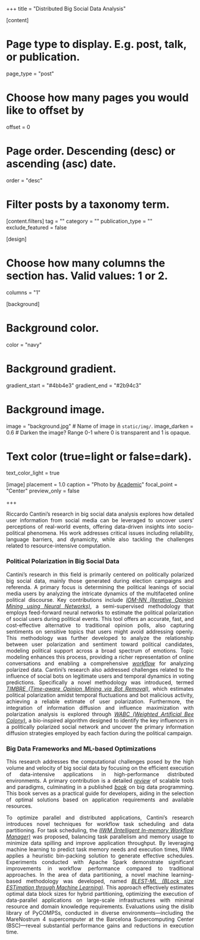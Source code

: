 +++
title = "Distributed Big Social Data Analysis"

[content]
  # Page type to display. E.g. post, talk, or publication.
  page_type = "post"
  # Choose how many pages you would like to offset by
  offset = 0

  # Page order. Descending (desc) or ascending (asc) date.
  order = "desc"

  # Filter posts by a taxonomy term.
  [content.filters]
    tag = ""
    category = ""
    publication_type = ""
    exclude_featured = false

[design]
  # Choose how many columns the section has. Valid values: 1 or 2.
  columns = "1"


[background]
  # Background color.
  color = "navy"
  
  # Background gradient.
  gradient_start = "#4bb4e3"
  gradient_end = "#2b94c3"
  
  # Background image.
  image = "background.jpg"  # Name of image in `static/img/`.
  image_darken = 0.6  # Darken the image? Range 0-1 where 0 is transparent and 1 is opaque.

  # Text color (true=light or false=dark).
  text_color_light = true

[image]
placement = 1.0
caption = "Photo by [Academic](https://sourcethemes.com/academic/)"
focal_point = "Center"
preview_only = false

+++
<div style="text-align: justify">
Riccardo Cantini’s research in big social data analysis explores how detailed user information from social media can be leveraged to uncover users’ perceptions of real-world events, offering data-driven insights into socio-political phenomena. His work addresses critical issues including reliability, language barriers, and dynamicity, while also tackling the challenges related to resource-intensive computation.

<h3>Political Polarization in Big Social Data</h3>
Cantini’s research in this field is primarily centered on politically polarized big social data, mainly those generated during election campaigns and referenda. A primary focus is determining the political leanings of social media users by analyzing the intricate dynamics of the multifaceted online political discourse. Key contributions include <i><a href="/publication/iom-2020/">IOM-NN (Iterative Opinion Mining using Neural Networks)</a></i>, a semi-supervised methodology that employs feed-forward neural networks to estimate the political polarization of social users during political events. This tool offers an accurate, fast, and cost-effective alternative to traditional opinion polls, also capturing sentiments on sensitive topics that users might avoid addressing openly. This methodology was further developed to analyze the relationship between user polarization and sentiment toward political candidates, modeling political support across a broad spectrum of emotions. Topic modeling enhances this process, providing a richer representation of online conversations and enabling a comprehensive <i><a href="/publication/snam-usa_2022/">workflow</a></i> for analyzing polarized data. Cantini’s research also addressed challenges related to the influence of social bots on legitimate users and temporal dynamics in voting predictions. Specifically a novel methodology was introduced, termed <i><a href="/publication/bdcc-2022/">TIMBRE (Time-aware Opinion Mining via Bot Removal)</a></i>, which estimates political polarization amidst temporal fluctuations and bot malicious activity, achieving a reliable estimate of user polarization. Furthermore, the integration of information diffusion and influence maximization with polarization analysis is explored through <i><a href="/publication/osnem-2021/">WABC (Weighted Artificial Bee Colony)</a></i>, a bio-inspired algorithm designed to identify the key influencers in a politically polarized social network and uncover the primary information diffusion strategies employed by each faction during the political campaign.

<h3>Big Data Frameworks and ML-based Optimizations</h3>
This research addresses the computational challenges posed by the high volume and velocity of big social data by focusing on the efficient execution of data-intensive applications in high-performance distributed environments. A primary contribution is a detailed <i><a href="/publication/journal-big-data-2022/">review</a></i> of scalable tools and paradigms, culminating in a published <i><a href="/publication/programming-big-data-book/">book</a></i> on big data programming. This book serves as a practical guide for developers, aiding in the selection of optimal solutions based on application requirements and available resources.

To optimize parallel and distributed applications, Cantini’s research introduces novel techniques for workflow task scheduling and data partitioning. For task scheduling, the <i><a href="/publication/future-internet-2021/">IIWM (Intelligent In-memory Workflow Manager)</a></i> was proposed, balancing task parallelism and memory usage to minimize data spilling and improve application throughput. By leveraging machine learning to predict task memory needs and execution times, IIWM applies a heuristic bin-packing solution to generate effective schedules. Experiments conducted with Apache Spark demonstrate significant improvements in workflow performance compared to traditional approaches. In the area of data partitioning, a novel machine learning-based methodology was developed, named <i><a href="/publication/journal-big-data-2024-blest-ml/">BLEST-ML (BLock size ESTimation through Machine Learning)</a></i>. This approach effectively estimates optimal data block sizes for hybrid partitioning, optimizing the execution of data-parallel applications on large-scale infrastructures with minimal resource and domain knowledge requirements. Evaluations using the dislib library of PyCOMPSs, conducted in diverse environments—including the MareNostrum 4 supercomputer at the Barcelona Supercomputing Center (BSC)—reveal substantial performance gains and reductions in execution time.
</div>
</div>